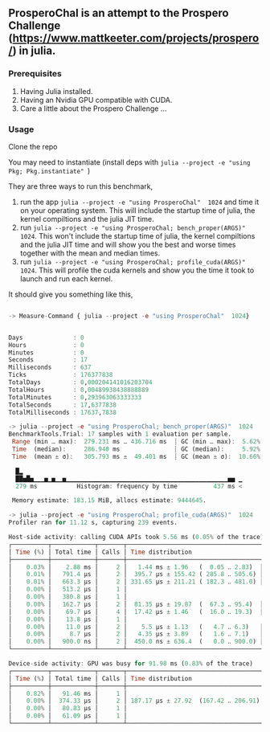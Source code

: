 ## ProsperoChal is an attempt to the Prospero Challenge (https://www.mattkeeter.com/projects/prospero/) in julia.

### Prerequisites
1. Having Julia installed.
2. Having an Nvidia GPU compatible with CUDA.
3. Care a little about the Prospero Challenge ...

### Usage
Clone the repo

You may need to instantiate (install deps with `julia --project -e "using Pkg; Pkg.instantiate" `)

They are three ways to run this benchmark, 
1. run the app `julia --project -e "using ProsperoChal"  1024` and time it on your operating system. This will include the startup time of julia, the kernel compiltions and the julia JIT time.
2. run `julia --project -e "using ProsperoChal; bench_proper(ARGS)"  1024`. This won't include the startup time of julia, the kernel compiltions and the julia JIT time and will show you the best and worse times together with the mean and median times.
3. run `julia --project -e "using ProsperoChal; profile_cuda(ARGS)"  1024`. This will profile the cuda kernels and show you the time it took to launch and run each kernel.

It should give you something like this,
```julia

-> Measure-Command { julia --project -e "using ProsperoChal"  1024}


Days              : 0
Hours             : 0
Minutes           : 0
Seconds           : 17
Milliseconds      : 637
Ticks             : 176377838
TotalDays         : 0,000204141016203704
TotalHours        : 0,00489938438888889
TotalMinutes      : 0,293963063333333
TotalSeconds      : 17,6377838
TotalMilliseconds : 17637,7838
```
```julia
-> julia --project -e "using ProsperoChal; bench_proper(ARGS)"  1024
BenchmarkTools.Trial: 17 samples with 1 evaluation per sample.
 Range (min … max):  279.231 ms … 436.716 ms  ┊ GC (min … max):  5.62% … 35.08%
 Time  (median):     286.940 ms               ┊ GC (median):     5.92%
 Time  (mean ± σ):   305.793 ms ±  49.401 ms  ┊ GC (mean ± σ):  10.66% ±  9.86%

  █▂
  ██▅█▅▁▁▁▅▁▅▁▁▅▁▁▁▁▁▁▁▁▁▁▁▁▁▁▁▁▁▁▁▁▁▁▁▁▁▁▁▁▁▁▁▁▁▁▁▁▁▁▁▁▁▁▁▁▁▅▅ ▁
  279 ms           Histogram: frequency by time          437 ms <

 Memory estimate: 183.15 MiB, allocs estimate: 9444645.
```
```julia
-> julia --project -e "using ProsperoChal; profile_cuda(ARGS)"  1024
Profiler ran for 11.12 s, capturing 239 events.

Host-side activity: calling CUDA APIs took 5.56 ms (0.05% of the trace)
┌──────────┬────────────┬───────┬─────────────────────────────────────┬─────────────────────────┐
│ Time (%) │ Total time │ Calls │ Time distribution                   │ Name                    │    
├──────────┼────────────┼───────┼─────────────────────────────────────┼─────────────────────────┤    
│    0.03% │    2.88 ms │     2 │   1.44 ms ± 1.96   (  0.05 ‥ 2.83)  │ cuModuleGetFunction     │    
│    0.01% │   791.4 µs │     2 │  395.7 µs ± 155.42 ( 285.8 ‥ 505.6) │ cuMemcpyHtoDAsync       │    
│    0.01% │   663.3 µs │     2 │ 331.65 µs ± 211.21 ( 182.3 ‥ 481.0) │ cuModuleLoadDataEx      │    
│    0.00% │   513.2 µs │     1 │                                     │ cuMemcpyDtoHAsync       │    
│    0.00% │   380.8 µs │     1 │                                     │ cuMemHostAlloc          │    
│    0.00% │   162.7 µs │     2 │  81.35 µs ± 19.87  (  67.3 ‥ 95.4)  │ cuLaunchKernel          │    
│    0.00% │    69.7 µs │     4 │  17.42 µs ± 1.46   (  16.0 ‥ 19.3)  │ cuMemAllocFromPoolAsync │    
│    0.00% │    13.8 µs │     1 │                                     │ cuMemGetInfo            │    
│    0.00% │    11.0 µs │     2 │    5.5 µs ± 1.13   (   4.7 ‥ 6.3)   │ cuCtxSynchronize        │    
│    0.00% │     8.7 µs │     2 │   4.35 µs ± 3.89   (   1.6 ‥ 7.1)   │ cuStreamSynchronize     │    
│    0.00% │   900.0 ns │     2 │  450.0 ns ± 636.4  (   0.0 ‥ 900.0) │ cuMemPoolGetAttribute   │    
└──────────┴────────────┴───────┴─────────────────────────────────────┴─────────────────────────┘    

Device-side activity: GPU was busy for 91.98 ms (0.83% of the trace)
┌──────────┬────────────┬───────┬──────────────────────────────────────┬─────────────────────────────
│ Time (%) │ Total time │ Calls │ Time distribution                    │ Name                       ⋯
├──────────┼────────────┼───────┼──────────────────────────────────────┼─────────────────────────────
│    0.82% │   91.46 ms │     1 │                                      │ gpu_broadcast_kernel_carte ⋯
│    0.00% │  374.33 µs │     2 │ 187.17 µs ± 27.92  (167.42 ‥ 206.91) │ [copy pageable to device m ⋯
│    0.00% │   80.83 µs │     1 │                                      │ [copy device to pageable m ⋯
│    0.00% │   61.09 µs │     1 │                                      │ gpu_broadcast_kernel_carte ⋯
└──────────┴────────────┴───────┴──────────────────────────────────────┴─────────────────────────────
                                                                                     1 column omitted
      
```
